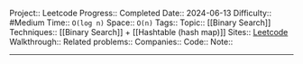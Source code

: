Project:: Leetcode
Progress:: Completed
Date:: 2024-06-13
Difficulty:: #Medium 
Time:: `O(log n)`
Space:: `O(n)`
Tags:: 
Topic:: [[Binary Search]]
Techniques:: [[Binary Search]] + [[Hashtable (hash map)]]
Sites:: [Leetcode](https://leetcode.com/problems/time-based-key-value-store/description/)
Walkthrough:: 
Related problems:: 
Companies:: 
Code:: 
Note:: 

---
